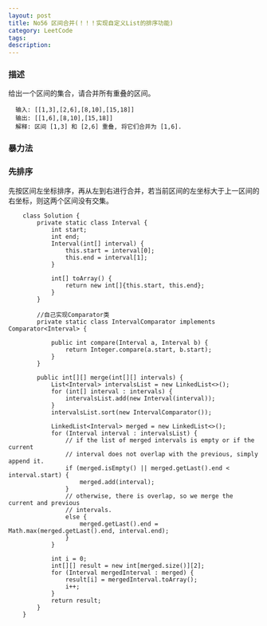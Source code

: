 ```yaml
---
layout: post
title: No56 区间合并(！！！实现自定义List的排序功能)
category: LeetCode
tags:
description:
---
```

### 描述
给出一个区间的集合，请合并所有重叠的区间。

      输入: [[1,3],[2,6],[8,10],[15,18]]
      输出: [[1,6],[8,10],[15,18]]
      解释: 区间 [1,3] 和 [2,6] 重叠, 将它们合并为 [1,6].


### 暴力法

### 先排序
先按区间左坐标排序，再从左到右进行合并，若当前区间的左坐标大于上一区间的右坐标，则这两个区间没有交集。

        class Solution {
            private static class Interval {
                int start;
                int end;
                Interval(int[] interval) {
                    this.start = interval[0];
                    this.end = interval[1];
                }

                int[] toArray() {
                    return new int[]{this.start, this.end};
                }
            }

            //自己实现Comparator类
            private static class IntervalComparator implements Comparator<Interval> {

                public int compare(Interval a, Interval b) {
                    return Integer.compare(a.start, b.start);
                }
            }

            public int[][] merge(int[][] intervals) {
                List<Interval> intervalsList = new LinkedList<>();
                for (int[] interval : intervals) {
                    intervalsList.add(new Interval(interval));
                }
                intervalsList.sort(new IntervalComparator());

                LinkedList<Interval> merged = new LinkedList<>();
                for (Interval interval : intervalsList) {
                    // if the list of merged intervals is empty or if the current
                    // interval does not overlap with the previous, simply append it.
                    if (merged.isEmpty() || merged.getLast().end < interval.start) {
                        merged.add(interval);
                    }
                    // otherwise, there is overlap, so we merge the current and previous
                    // intervals.
                    else {
                        merged.getLast().end = Math.max(merged.getLast().end, interval.end);
                    }
                }

                int i = 0;
                int[][] result = new int[merged.size()][2];
                for (Interval mergedInterval : merged) {
                    result[i] = mergedInterval.toArray();
                    i++;
                }
                return result;
            }
        }
